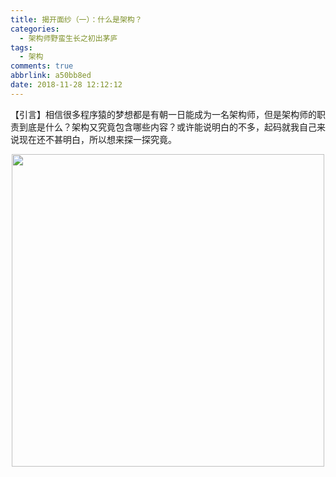 ```yaml
---
title: 揭开面纱（一）：什么是架构？
categories:
  - 架构师野蛮生长之初出茅庐
tags:
  - 架构
comments: true
abbrlink: a50bb8ed
date: 2018-11-28 12:12:12
---
```

【引言】相信很多程序猿的梦想都是有朝一日能成为一名架构师，但是架构师的职责到底是什么？架构又究竟包含哪些内容？或许能说明白的不多，起码就我自己来说现在还不甚明白，所以想来探一探究竟。
<div align=center><img src="/img/public/000026.jpg" width="500"/></div>
<!-- more -->

# 